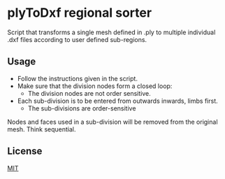 # plyToDxf regional sorter

Script that transforms a single mesh defined in .ply to multiple individual .dxf files according to user defined sub-regions.

## Usage

- Follow the instructions given in the script.
- Make sure that the division nodes form a closed loop:
  - The division nodes are not order sensitive.
- Each sub-division is to be entered from outwards inwards, limbs first.
  - The sub-divisions are order-sensitive

Nodes and faces used in a sub-division will be removed from the original mesh. Think sequential.

## License
[MIT](https://choosealicense.com/licenses/mit/)
